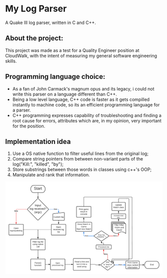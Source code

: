 # My Log Parser
A Quake III log parser, written in C and C++.

## About the project:
This project was made as a test for a Quality Engineer position at CloudWalk, with the intent of measuring my general software engineering skills.

## Programming language choice:
- As a fan of John Carmack's magnum opus and its legacy, i could not write this parser on a language different than C++.
- Being a low level language, C++ code is faster as it gets compilled instantly to machine code, so its an efficient programming language for a parser.
- C++ programming expresses capability of troubleshooting and finding a root cause for errors, attributes which are, in my opinion, very important for the position.

## Implementation idea
1. Use a OS native function to filter useful lines from the original log;
2. Compare string pointers from between non-variant parts of the log("Kill:", "killed", "by");
3. Store substrings between those words in classes using c++'s OOP;
4. Manipulate and rank that information.

![alt text](flowchart.png "Flowchart diagram")
